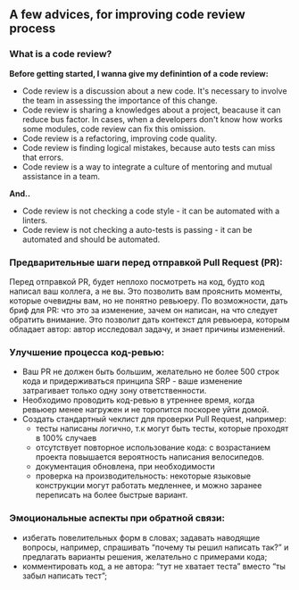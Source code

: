 ## A few advices, for improving code review process

### What is a code review?
**Before getting started, I wanna give my definintion of a code review:**
- Code review is a discussion about a new code. It's necessary to involve the team in assessing the importance of this change.
- Code review is sharing a knowledges about a project, beacause it can reduce bus factor. In cases, when a developers don't know how works some modules, code review can fix this omission.
- Code review is a refactoring, improving code quality.
- Code review is finding logical mistakes, because auto tests can miss that errors.
- Code review is a way to integrate a culture of mentoring and mutual assistance in a team.

**And..**
- Code review is not checking a code style - it can be automated with a linters.
- Code review is not checking a auto-tests is passing - it can be automated and should be automated.

### Предварительные шаги перед отправкой Pull Request (PR):
Перед отправкой PR, будет неплохо посмотреть на код, будто код написал ваш коллега, а не вы. Это позволить вам прояснить моменты, которые очевидны вам, но не понятно ревьюеру.
По возможности, дать бриф для PR: что это за изменение, зачем он написан, на что следует обратить внимание. Это позволит дать контекст для ревьюера, которым обладает автор: автор исследовал задачу, и знает причины изменений.

### Улучшение процесса код-ревью: 
- Ваш PR не должен быть большим, желательно не более 500 строк кода и придерживаться принципа SRP - ваше изменение затрагивает только одну зону ответственности. 
- Необходимо проводить код-ревью в утреннее время, когда ревьюер менее нагружен и не торопится поскорее уйти домой.
- Создать стандартный чеклист для проверки Pull Request, например:
  - тесты написаны логично, т.к могут быть тесты, которые проходят в 100% случаев
  - отсутствует повторное использование кода: с возрастанием проекта повышается вероятность написания велосипедов.
  - документация обновлена, при необходимости
  - проверка на производительность: некоторые языковые конструкции могут работать медленнее, и можно заранее переписать на более быстрые вариант.

### Эмоциональные аспекты при обратной связи:
- избегать повелительных форм в словах; задавать наводящие вопросы, например, спрашивать “почему ты решил написать так?” и предлагать варианты решения, желательно с примерами кода;
- комментировать код, а не автора: “тут не хватает теста” вместо “ты забыл написать тест”;

